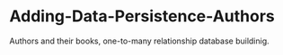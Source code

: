 # Adding-Data-Persistence-Authors
Authors and their books, one-to-many relationship database buildinig.
